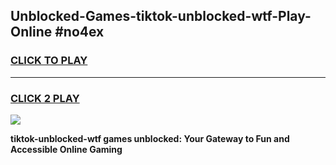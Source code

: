 
## Unblocked-Games-tiktok-unblocked-wtf-Play-Online #no4ex
<h3>
<a href="https://news.freeplayer.one?title=tiktok-unblocked-wtf&ref=3">CLICK TO PLAY</a></h3>
<hr>

<h3>
<a href="https://news.freeplayer.one?title=tiktok-unblocked-wtf&ref=3">CLICK 2 PLAY</a>
  
</h3>

<a href="https://news.freeplayer.one?title=tiktok-unblocked-wtf&ref=3"><img src="https://clearcache.store/games.png"></a>


**tiktok-unblocked-wtf games unblocked: Your Gateway to Fun and Accessible Online Gaming**
